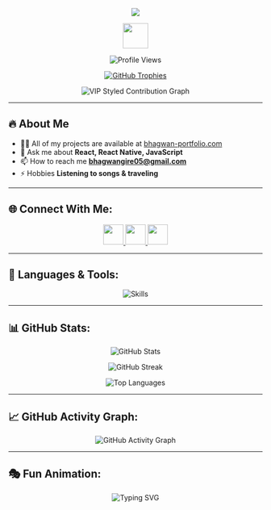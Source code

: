 <!-- Profile Header -->
<p align="center">
  <img src="https://readme-typing-svg.herokuapp.com?font=Fira+Code&size=30&duration=2000&pause=1000&color=FF0000,FF7300,FFEE00,00FF00,00FFFF,007BFF,8A2BE2&center=true&vCenter=true&width=900&lines=Hi+%F0%9F%91%8B%2C+I'm+Bhagwan;Fullstack+Web+Developer;React+Native+Developer;Frontend+Developer;Graphic+Designer;JavaScript+%7C+React+%7C+React+Native+Expert;Building+Awesome+Projects!">
</p>



<!-- Fun SVG Animation -->
<p align="center">
  <img src="https://media.giphy.com/media/3o7aD2saalBwwftBIY/giphy.gif" width="50" />
</p>

<!-- Profile Views -->
<p align="center">
  <img src="https://komarev.com/ghpvc/?username=bhagwan8379&label=Profile%20views&color=F7B93E&style=flat" alt="Profile Views" />
</p>

<!-- GitHub Trophies -->
<p align="center">
  <a href="https://github.com/ryo-ma/github-profile-trophy">
    <img src="https://github-profile-trophy.vercel.app/?username=bhagwan8379&theme=onestar&no-frame=true&margin-w=10&column=6" alt="GitHub Trophies"/>
  </a>
</p>

<!-- 3D Stylish GitHub Contribution Graph -->
<p align="center">
  <img src="https://github.com/bhagwan8379/bhagwan8379/raw/output/github-snake-dark.svg" alt="VIP Styled Contribution Graph"/>
</p>


---

## 🔥 About Me
- 👨‍💻 All of my projects are available at [bhagwan-portfolio.com](https://bhagwan-portfolio.com)  
- 💬 Ask me about **React, React Native, JavaScript**  
- 📫 How to reach me **bhagwangire05@gmail.com**  
- ⚡ Hobbies **Listening to songs & traveling**  

---

## 🌐 Connect With Me:
<p align="center">
  <a href="https://www.linkedin.com/in/bhagwan-gire-84013a293" target="_blank">
    <img src="https://img.icons8.com/fluency/48/ff0000/linkedin.png" width="40" height="40" />
  </a>
  <a href="https://www.instagram.com/bhagwan_gire_96k" target="_blank">
    <img src="https://img.icons8.com/fluency/48/ff0000/instagram-new.png" width="40" height="40" />
  </a>
  <a href="https://leetcode.com/Bhagwan8379/" target="_blank">
    <img src="https://img.icons8.com/external-tal-revivo-bold-tal-revivo/48/ff0000/external-level-up-your-coding-skills-and-quickly-land-a-job-logo-bold-tal-revivo.png" width="40" height="40" />
  </a>
</p>

---

## 🚀 Languages & Tools:
<p align="center">
  <img src="https://skillicons.dev/icons?i=react,redux,js,ts,html,css,bootstrap,tailwind,nodejs,express,mongodb,git,github,android,postman" alt="Skills" />
</p>

---

## 📊 GitHub Stats:
<p align="center">
  <img src="https://github-readme-stats.vercel.app/api?username=bhagwan8379&show_icons=true&theme=radical" alt="GitHub Stats" />
</p>

<p align="center">
  <img src="https://github-readme-streak-stats.herokuapp.com/?user=bhagwan8379&theme=highcontrast" alt="GitHub Streak" />
</p>

<p align="center">
  <img src="https://github-readme-stats.vercel.app/api/top-langs?username=bhagwan8379&show_icons=true&locale=en&layout=compact&theme=dracula" alt="Top Languages" />
</p>

---

## 📈 GitHub Activity Graph:
<p align="center">
  <img src="https://github-readme-activity-graph.vercel.app/graph?username=bhagwan8379&theme=redical" alt="GitHub Activity Graph" />
</p>

---

## 🎭 Fun Animation:
<p align="center">
  <img src="https://readme-typing-svg.herokuapp.com?font=Fira+Code&size=20&pause=1000&color=00E676&center=true&vCenter=true&width=600&lines=Thanks+for+visiting+my+profile!;Happy+Coding+💻" alt="Typing SVG" />
</p>






